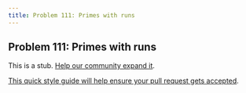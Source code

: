 ```yaml
---
title: Problem 111: Primes with runs
---
```

## Problem 111: Primes with runs

This is a stub. <a href='https://github.com/freecodecamp/guides/tree/master/src/pages/certifications/coding-interview-prep/project-euler/problem-111-primes-with-runs/index.md' target='_blank' rel='nofollow'>Help our community expand it</a>.

<a href='https://github.com/freecodecamp/guides/blob/master/README.md' target='_blank' rel='nofollow'>This quick style guide will help ensure your pull request gets accepted</a>.

<!-- The article goes here, in GitHub-flavored Markdown. Feel free to add YouTube videos, images, and CodePen/JSBin embeds  -->

